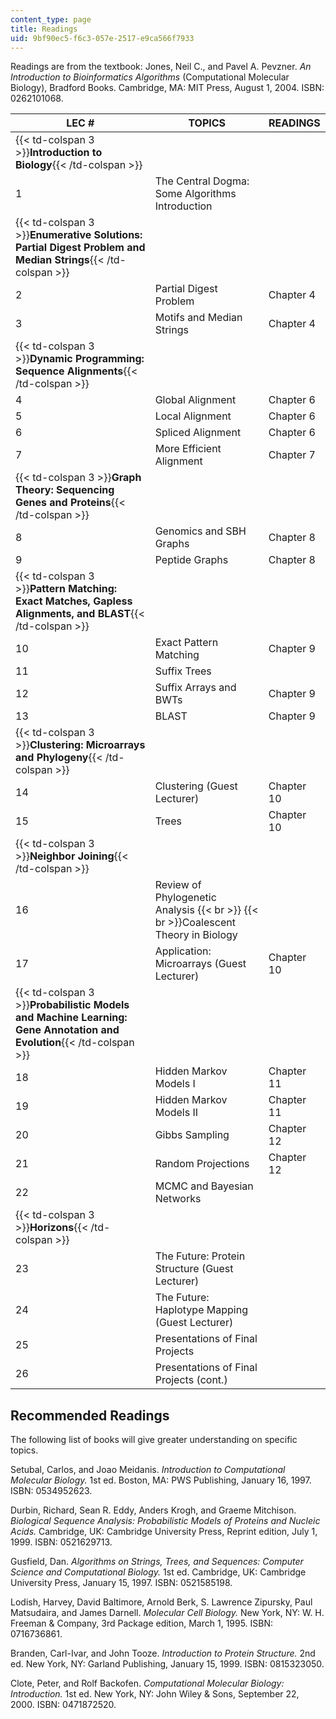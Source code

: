 ```yaml
---
content_type: page
title: Readings
uid: 9bf90ec5-f6c3-057e-2517-e9ca566f7933
---
```


Readings are from the textbook: Jones, Neil C., and Pavel A. Pevzner. _An Introduction to Bioinformatics Algorithms_ (Computational Molecular Biology), Bradford Books. Cambridge, MA: MIT Press, August 1, 2004. ISBN: 0262101068.

| LEC # | TOPICS | READINGS |
| --- | --- | --- |
| {{< td-colspan 3 >}}**Introduction to Biology**{{< /td-colspan >}} |||
| 1 | The Central Dogma: Some Algorithms Introduction |  |
| {{< td-colspan 3 >}}**Enumerative Solutions: Partial Digest Problem and Median Strings**{{< /td-colspan >}} |||
| 2 | Partial Digest Problem | Chapter 4 |
| 3 | Motifs and Median Strings | Chapter 4 |
| {{< td-colspan 3 >}}**Dynamic Programming: Sequence Alignments**{{< /td-colspan >}} |||
| 4 | Global Alignment | Chapter 6 |
| 5 | Local Alignment | Chapter 6 |
| 6 | Spliced Alignment | Chapter 6 |
| 7 | More Efficient Alignment | Chapter 7 |
| {{< td-colspan 3 >}}**Graph Theory: Sequencing Genes and Proteins**{{< /td-colspan >}} |||
| 8 | Genomics and SBH Graphs | Chapter 8 |
| 9 | Peptide Graphs | Chapter 8 |
| {{< td-colspan 3 >}}**Pattern Matching: Exact Matches, Gapless Alignments, and BLAST**{{< /td-colspan >}} |||
| 10 | Exact Pattern Matching | Chapter 9 |
| 11 | Suffix Trees |  |
| 12 | Suffix Arrays and BWTs | Chapter 9 |
| 13 | BLAST | Chapter 9 |
| {{< td-colspan 3 >}}**Clustering: Microarrays and Phylogeny**{{< /td-colspan >}} |||
| 14 | Clustering (Guest Lecturer) | Chapter 10 |
| 15 | Trees | Chapter 10 |
| {{< td-colspan 3 >}}**Neighbor Joining**{{< /td-colspan >}} |||
| 16 | Review of Phylogenetic Analysis  {{< br >}}  {{< br >}}Coalescent Theory in Biology |  |
| 17 | Application: Microarrays (Guest Lecturer) | Chapter 10 |
| {{< td-colspan 3 >}}**Probabilistic Models and Machine Learning: Gene Annotation and Evolution**{{< /td-colspan >}} |||
| 18 | Hidden Markov Models I | Chapter 11 |
| 19 | Hidden Markov Models II | Chapter 11 |
| 20 | Gibbs Sampling | Chapter 12 |
| 21 | Random Projections | Chapter 12 |
| 22 | MCMC and Bayesian Networks |  |
| {{< td-colspan 3 >}}**Horizons**{{< /td-colspan >}} |||
| 23 | The Future: Protein Structure (Guest Lecturer) |  |
| 24 | The Future: Haplotype Mapping (Guest Lecturer) |  |
| 25 | Presentations of Final Projects |  |
| 26 | Presentations of Final Projects (cont.) |  

Recommended Readings
--------------------

The following list of books will give greater understanding on specific topics.

Setubal, Carlos, and Joao Meidanis. _Introduction to Computational Molecular Biology._ 1st ed. Boston, MA: PWS Publishing, January 16, 1997. ISBN: 0534952623.

Durbin, Richard, Sean R. Eddy, Anders Krogh, and Graeme Mitchison. _Biological Sequence Analysis: Probabilistic Models of Proteins and Nucleic Acids._ Cambridge, UK: Cambridge University Press, Reprint edition, July 1, 1999. ISBN: 0521629713.

Gusfield, Dan. _Algorithms on Strings, Trees, and Sequences: Computer Science and Computational Biology._ 1st ed. Cambridge, UK: Cambridge University Press, January 15, 1997. ISBN: 0521585198.

Lodish, Harvey, David Baltimore, Arnold Berk, S. Lawrence Zipursky, Paul Matsudaira, and James Darnell. _Molecular Cell Biology._ New York, NY: W. H. Freeman & Company, 3rd Package edition, March 1, 1995. ISBN: 0716736861.

Branden, Carl-Ivar, and John Tooze. _Introduction to Protein Structure._ 2nd ed. New York, NY: Garland Publishing, January 15, 1999. ISBN: 0815323050.

Clote, Peter, and Rolf Backofen. _Computational Molecular Biology: Introduction._ 1st ed. New York, NY: John Wiley & Sons, September 22, 2000. ISBN: 0471872520.